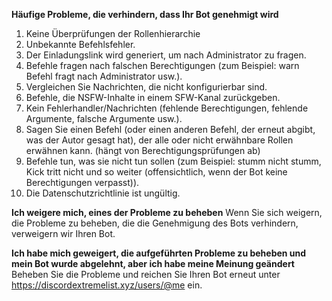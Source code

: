 **Häufige Probleme, die verhindern, dass Ihr Bot genehmigt wird**
1. Keine Überprüfungen der Rollenhierarchie
2. Unbekannte Befehlsfehler.
3. Der Einladungslink wird generiert, um nach Administrator zu fragen.
4. Befehle fragen nach falschen Berechtigungen (zum Beispiel: warn Befehl fragt nach Administrator usw.).
5. Vergleichen Sie Nachrichten, die nicht konfigurierbar sind.
6. Befehle, die NSFW-Inhalte in einem SFW-Kanal zurückgeben.
7. Kein Fehlerhandler/Nachrichten (fehlende Berechtigungen, fehlende Argumente, falsche Argumente usw.).
8. Sagen Sie einen Befehl (oder einen anderen Befehl, der erneut abgibt, was der Autor gesagt hat), der alle oder nicht erwähnbare Rollen erwähnen kann. (hängt von Berechtigungsprüfungen ab)
9. Befehle tun, was sie nicht tun sollen (zum Beispiel: stumm nicht stumm, Kick tritt nicht und so weiter (offensichtlich, wenn der Bot keine Berechtigungen verpasst)).
10. Die Datenschutzrichtlinie ist ungültig.

**Ich weigere mich, eines der Probleme zu beheben** Wenn Sie sich weigern, die Probleme zu beheben, die die Genehmigung des Bots verhindern, verweigern wir Ihren Bot.

**Ich habe mich geweigert, die aufgeführten Probleme zu beheben und mein Bot wurde abgelehnt, aber ich habe meine Meinung geändert** Beheben Sie die Probleme und reichen Sie Ihren Bot erneut unter <https://discordextremelist.xyz/users/@me> ein.